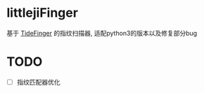 # littlejiFinger
基于 [TideFinger](https://github.com/TideSec/TideFinger) 的指纹扫描器, 适配python3的版本以及修复部分bug

# TODO
* [ ] 指纹匹配器优化

